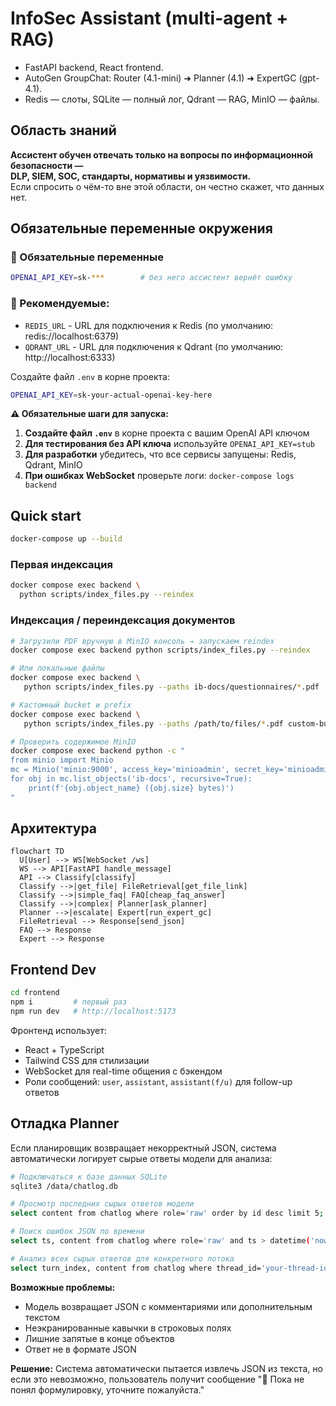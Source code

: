 # InfoSec Assistant (multi-agent + RAG)

* FastAPI backend, React frontend.
* AutoGen GroupChat: Router (4.1-mini) ➜ Planner (4.1) ➜ ExpertGC (gpt-4.1).
* Redis — слоты, SQLite — полный лог, Qdrant — RAG, MinIO — файлы.

## Область знаний

**Ассистент обучен отвечать только на вопросы по информационной безопасности —  
DLP, SIEM, SOC, стандарты, нормативы и уязвимости.**  
Если спросить о чём-то вне этой области, он честно скажет, что данных нет.

## Обязательные переменные окружения

### 🔑 Обязательные переменные
```bash
OPENAI_API_KEY=sk-***        # без него ассистент вернёт ошибку
```

### 📝 Рекомендуемые:
- `REDIS_URL` - URL для подключения к Redis (по умолчанию: redis://localhost:6379)
- `QDRANT_URL` - URL для подключения к Qdrant (по умолчанию: http://localhost:6333)

Создайте файл `.env` в корне проекта:
```bash
OPENAI_API_KEY=sk-your-actual-openai-key-here
```

**⚠️ Обязательные шаги для запуска:**

1. **Создайте файл `.env`** в корне проекта с вашим OpenAI API ключом
2. **Для тестирования без API ключа** используйте `OPENAI_API_KEY=stub`
3. **Для разработки** убедитесь, что все сервисы запущены: Redis, Qdrant, MinIO
4. **При ошибках WebSocket** проверьте логи: `docker-compose logs backend`

## Quick start
```bash
docker-compose up --build
```

### Первая индексация

```bash
docker compose exec backend \
  python scripts/index_files.py --reindex
```

### Индексация / переиндексация документов

```bash
# Загрузили PDF вручную в MinIO консоль → запускаем reindex
docker compose exec backend python scripts/index_files.py --reindex

# Или локальные файлы
docker compose exec backend \
   python scripts/index_files.py --paths ib-docs/questionnaires/*.pdf

# Кастомный bucket и prefix
docker compose exec backend \
   python scripts/index_files.py --paths /path/to/files/*.pdf custom-bucket custom-prefix/

# Проверить содержимое MinIO
docker compose exec backend python -c "
from minio import Minio
mc = Minio('minio:9000', access_key='minioadmin', secret_key='minioadmin', secure=False)
for obj in mc.list_objects('ib-docs', recursive=True):
    print(f'{obj.object_name} ({obj.size} bytes)')
"
```

## Архитектура

```mermaid
flowchart TD
  U[User] --> WS[WebSocket /ws]
  WS --> API[FastAPI handle_message]
  API --> Classify[classify]
  Classify -->|get_file| FileRetrieval[get_file_link]
  Classify -->|simple_faq| FAQ[cheap_faq_answer]
  Classify -->|complex| Planner[ask_planner]
  Planner -->|escalate| Expert[run_expert_gc]
  FileRetrieval --> Response[send_json]
  FAQ --> Response
  Expert --> Response
```

## Frontend Dev

```bash
cd frontend
npm i         # первый раз
npm run dev   # http://localhost:5173
```

Фронтенд использует:
- React + TypeScript
- Tailwind CSS для стилизации
- WebSocket для real-time общения с бэкендом
- Роли сообщений: `user`, `assistant`, `assistant(f/u)` для follow-up ответов

## Отладка Planner

Если планировщик возвращает некорректный JSON, система автоматически логирует сырые ответы модели для анализа:

```bash
# Подключаться к базе данных SQLite
sqlite3 /data/chatlog.db

# Просмотр последних сырых ответов модели
select content from chatlog where role='raw' order by id desc limit 5;

# Поиск ошибок JSON по времени
select ts, content from chatlog where role='raw' and ts > datetime('now', '-1 hour');

# Анализ всех сырых ответов для конкретного потока
select turn_index, content from chatlog where thread_id='your-thread-id' and role='raw';
```

**Возможные проблемы:**
- Модель возвращает JSON с комментариями или дополнительным текстом
- Неэкранированные кавычки в строковых полях
- Лишние запятые в конце объектов
- Ответ не в формате JSON

**Решение:** Система автоматически пытается извлечь JSON из текста, но если это невозможно, пользователь получит сообщение "🤖 Пока не понял формулировку, уточните пожалуйста."